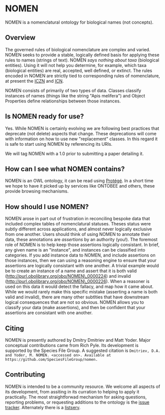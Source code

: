 NOMEN
=====

NOMEN is a nomenclatural ontology for biological names (not concepts).  

Overview
--------

The governed rules of biological nomenclature are complex and varied.  NOMEN seeks to provide a stable, logically defined basis for applying these rules to names (strings of text). NOMEN _says nothing about taxa_ (biological entities). Using it will not help you determine, for example, which taxa (biological entities) are real, accepted, well defined, or extinct. The rules encoded in NOMEN are strictly tied to corresponding rules of nomenclature, at present the [ICZN][1] and [ICN][2].  

NOMEN consists of primarily of two types of data.  Classes classify instances of names (things like the string "Apis melifera") and Object Properties define relationships between those instances.


Is NOMEN ready for use?
-----------------------

Yes. While NOMEN is certainly evolving we are following best practices that deprecate (not delete) aspects that change.  These deprecations will come with information on how to use new "replacement" classes. In this regard it is safe to start using NOMEN by referencing its URIs.

We will tag NOMEN with a 1.0 prior to submitting a paper detailing it.  


How can I see what NOMEN contains?
----------------------------------

NOMEN is an OWL ontology, it can be read using [Protégé][4]. In a short time we hope to have it picked up by services like ONTOBEE and others, these provide browsing mechanisms.


How should I use NOMEN?
-----------------------

NOMEN arose in part out of frustration in reconciling bespoke data that included complex tables of nomenclatural statuses.  Theses status were subtly different across applications, and almost never logically exclusive from one another.  Users should think of using NOMEN to annotate their data, these annotations are _assertions_ by an authority (you!).  The foremost role of NOMEN is to help keep those assertions logically consistant.  In brief, any given name is an "instance", and instances can be classified into categories. If you add instance data to NOMEN, and include assertions on those instances, then we can using a reasoning engine to ensure that your assertions are logically consistant with one another.  A trivial example would be to create an instance of a name and assert that it is both valid (http://purl.obolibrary.org/obo/NOMEN\_0000224)  and invalid (http://purl.obolibrary.org/obo/NOMEN\_0000226). When a reasoner is used on this data it would detect the fallacy, and map how it came about. While we would rarely make this specific mistake (asserting a name is both valid and invalid), there are many other subtlties that have downstream logical consequences that are not so obvious.  NOMEN allows you to classify your data (make assertions), and then be confident that your assertions are consistant with one another.

Citing
------

NOMEN is presently authored by Dmitry Dmitriev and Matt Yoder. Major conceptual contributions came from Rich Pyle. Its development is supported by the Species File Group. A suggested citation is `Dmitriev, D.A. and Yoder, M. NOMEN. <accessed on>. Available at https://github.com/SpeciesFileGroup/nomen.`


Contributing
------------

NOMEN is intended to be a community resource.  We welcome all aspects of its development, from assiting in its curration to helping to apply it practically.  The most straightforwad mechanism for asking questions, reporting problems, or requesting additions to the ontology is the [issue tracker][3].  Alternately there is a [listserv][5].  


[1]: http://iczn.org/
[2]: http://www.iapt-taxon.org/nomen/main.php
[3]: https://github.com/SpeciesFileGroup/nomen/issues  
[4]: http://protege.stanford.edu/
[5]: https://groups.google.com/forum/#!forum/nomen-discuss

